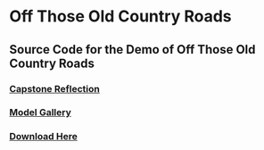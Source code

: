 # Off Those Old Country Roads
## Source Code for the Demo of Off Those Old Country Roads
### [Capstone Reflection](https://github.com/xtrat3rrestrial/OffThoseOldCountryRoads/blob/main/Capstone%20Reflection.pdf)
### [Model Gallery](https://github.com/xtrat3rrestrial/OffThoseOldCountryRoads/blob/main/models.md)
### [Download Here](https://xtrat3rrestrial.itch.io/off-those-old-country-roads-capstone-demo)

